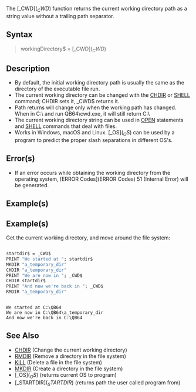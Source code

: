 The [_CWD$](_CWD$) function returns the current working directory path as a string value without a trailing path separator.


## Syntax
 
>  workingDirectory$ = [_CWD$](_CWD$)


## Description

* By default, the initial working directory path is usually the same as the directory of the executable file run.
* The current working directory can be changed with the [CHDIR](CHDIR) or [SHELL](SHELL) command; CHDIR sets it, _CWD$ returns it.
* Path returns will change only when the working path has changed.  When in C:\ and run QB64\cwd.exe, it will still return C:\
* The current working directory string can be used in [OPEN](OPEN) statements and [SHELL](SHELL) commands that deal with files.
* Works in Windows, macOS and Linux. [_OS$](_OS$) can be used by a program to predict the proper slash separations in different OS's.


## Error(s)

* If an error occurs while obtaining the working directory from the operating system, [ERROR Codes](ERROR Codes) 51 (Internal Error) will be generated.


## Example(s)

## Example(s)
 Get the current working directory, and move around the file system:

```vb

startdir$ = _CWD$
PRINT "We started at "; startdir$
MKDIR "a_temporary_dir"
CHDIR "a_temporary_dir"
PRINT "We are now in "; _CWD$
CHDIR startdir$
PRINT "And now we're back in "; _CWD$
RMDIR "a_temporary_dir"

```


```text

We started at C:\QB64
We are now in C:\QB64\a_temporary_dir
And now we're back in C:\QB64

```



## See Also

* [CHDIR](CHDIR) (Change the current working directory)
* [RMDIR](RMDIR) (Remove a directory in the file system)
* [KILL](KILL) (Delete a file in the file system)
* [MKDIR](MKDIR) (Create a directory in the file system)
* [_OS$](_OS$) (returns current OS to program)
* [_STARTDIR$](_STARTDIR$) (returns path the user called program from) 




